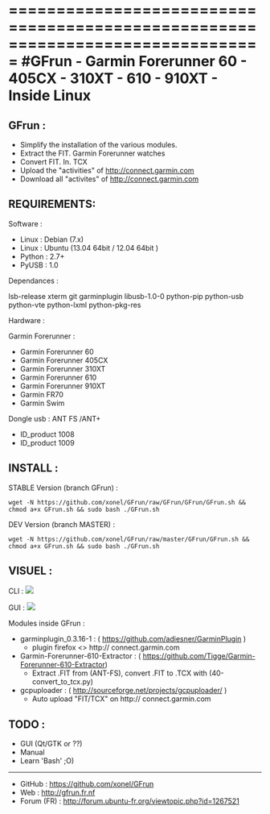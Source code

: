 ===============================================================================
#GFrun - Garmin Forerunner 60 - 405CX - 310XT - 610 - 910XT - Inside Linux
===============================================================================

GFrun :
-------
   + Simplify the installation of the various modules.
   + Extract the FIT. Garmin Forerunner watches
   + Convert FIT. In. TCX
   + Upload the "activities" of http://connect.garmin.com
   + Download all "activites" of http://connect.garmin.com

REQUIREMENTS:
-------
Software :

   + Linux : Debian (7.x) 
   + Linux : Ubuntu (13.04 64bit  / 12.04 64bit )
   + Python : 2.7+
   + PyUSB : 1.0
   
Dependances :

lsb-release xterm git garminplugin libusb-1.0-0 python-pip python-usb python-vte python-lxml python-pkg-res

Hardware :
   
Garmin Forerunner :
   + Garmin Forerunner 60
   + Garmin Forerunner 405CX
   + Garmin Forerunner 310XT
   + Garmin Forerunner 610
   + Garmin Forerunner 910XT
   + Garmin FR70
   + Garmin Swim

Dongle usb : ANT FS /ANT+ 
   + ID_product 1008
   + ID_product 1009

INSTALL :
---------

STABLE Version (branch GFrun) :
<pre><code>wget -N https://github.com/xonel/GFrun/raw/GFrun/GFrun/GFrun.sh && chmod a+x GFrun.sh && sudo bash ./GFrun.sh
</code></pre>

DEV Version (branch MASTER) :
<pre><code>wget -N https://github.com/xonel/GFrun/raw/master/GFrun/GFrun.sh && chmod a+x GFrun.sh && sudo bash ./GFrun.sh
</code></pre>

VISUEL :
---------

CLI :
<a href='https://github.com/xonel/GFrun/raw/master/_.local/share/GFrun/GFrun.png'><img src='https://github.com/xonel/GFrun/raw/master/_.local/share/GFrun/GFrun.png' /></a>

GUI :
<a href='https://github.com/xonel/GFrun/raw/master/_.local/share/GFrun/GFrunGui.png'><img src='https://github.com/xonel/GFrun/raw/master/_.local/share/GFrun/GFrunGui.png' /></a>

Modules inside GFrun :
+ garminplugin_0.3.16-1 : ( https://github.com/adiesner/GarminPlugin )
  - plugin firefox <> http:// connect.garmin.com
+ Garmin-Forerunner-610-Extractor : ( https://github.com/Tigge/Garmin-Forerunner-610-Extractor) 
  - Extract .FIT from (ANT-FS), convert .FIT to .TCX with (40-convert_to_tcx.py)
+ gcpuploader : ( http://sourceforge.net/projects/gcpuploader/ )
  - Auto upload "FIT/TCX" on http:// connect.garmin.com

TODO :
--------
- GUI (Qt/GTK or ??)
- Manual
- Learn 'Bash' ;O)


--------
- GitHub : https://github.com/xonel/GFrun 
- Web : http://gfrun.fr.nf 
- Forum (FR) : http://forum.ubuntu-fr.org/viewtopic.php?id=1267521

